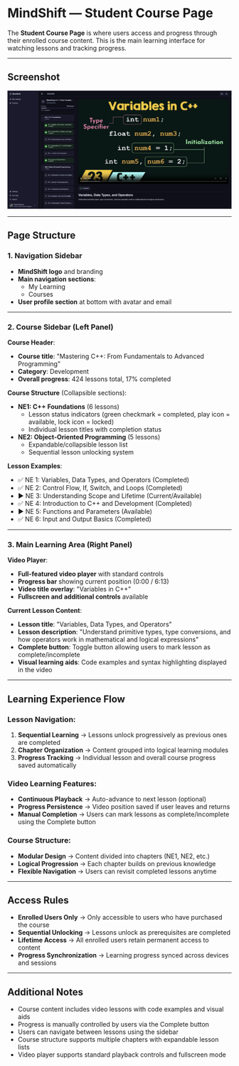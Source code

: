 # MindShift — Student Course Page

The **Student Course Page** is where users access and progress through their enrolled course content. This is the main learning interface for watching lessons and tracking progress.

---

## Screenshot

![MindShift Course Learning Page](../images/student-course-page.png)

---

## Page Structure

### 1. Navigation Sidebar
- **MindShift logo** and branding
- **Main navigation sections**:
  - My Learning
  - Courses
- **User profile section** at bottom with avatar and email

---

### 2. Course Sidebar (Left Panel)
**Course Header**:
- **Course title**: "Mastering C++: From Fundamentals to Advanced Programming"
- **Category**: Development
- **Overall progress**: 424 lessons total, 17% completed

**Course Structure** (Collapsible sections):
- **NE1: C++ Foundations** (6 lessons)
  - Lesson status indicators (green checkmark = completed, play icon = available, lock icon = locked)
  - Individual lesson titles with completion status
- **NE2: Object-Oriented Programming** (5 lessons)
  - Expandable/collapsible lesson list
  - Sequential lesson unlocking system

**Lesson Examples**:
- ✅ NE 1: Variables, Data Types, and Operators (Completed)
- ✅ NE 2: Control Flow, If, Switch, and Loops (Completed)  
- ▶️ NE 3: Understanding Scope and Lifetime (Current/Available)
- ✅ NE 4: Introduction to C++ and Development (Completed)
- ▶️ NE 5: Functions and Parameters (Available)
- ✅ NE 6: Input and Output Basics (Completed)

---

### 3. Main Learning Area (Right Panel)
**Video Player**:
- **Full-featured video player** with standard controls
- **Progress bar** showing current position (0:00 / 6:13)
- **Video title overlay**: "Variables in C++"
- **Fullscreen and additional controls** available

**Current Lesson Content**:
- **Lesson title**: "Variables, Data Types, and Operators"
- **Lesson description**: "Understand primitive types, type conversions, and how operators work in mathematical and logical expressions"
- **Complete button**: Toggle button allowing users to mark lesson as complete/incomplete
- **Visual learning aids**: Code examples and syntax highlighting displayed in the video

---

## Learning Experience Flow

### Lesson Navigation:
1. **Sequential Learning** → Lessons unlock progressively as previous ones are completed
2. **Chapter Organization** → Content grouped into logical learning modules
3. **Progress Tracking** → Individual lesson and overall course progress saved automatically

### Video Learning Features:
- **Continuous Playback** → Auto-advance to next lesson (optional)
- **Progress Persistence** → Video position saved if user leaves and returns
- **Manual Completion** → Users can mark lessons as complete/incomplete using the Complete button

### Course Structure:
- **Modular Design** → Content divided into chapters (NE1, NE2, etc.)
- **Logical Progression** → Each chapter builds on previous knowledge
- **Flexible Navigation** → Users can revisit completed lessons anytime

---

## Access Rules

- **Enrolled Users Only** → Only accessible to users who have purchased the course
- **Sequential Unlocking** → Lessons unlock as prerequisites are completed
- **Lifetime Access** → All enrolled users retain permanent access to content
- **Progress Synchronization** → Learning progress synced across devices and sessions

---

## Additional Notes

- Course content includes video lessons with code examples and visual aids
- Progress is manually controlled by users via the Complete button
- Users can navigate between lessons using the sidebar
- Course structure supports multiple chapters with expandable lesson lists
- Video player supports standard playback controls and fullscreen mode